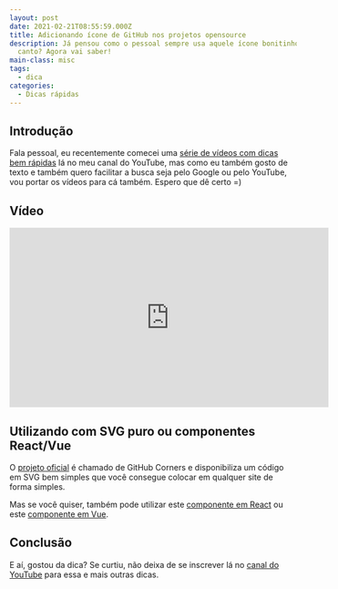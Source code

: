 ```yaml
---
layout: post
date: 2021-02-21T08:55:59.000Z
title: Adicionando ícone de GitHub nos projetos opensource
description: Já pensou como o pessoal sempre usa aquele ícone bonitinho no
  canto? Agora vai saber!
main-class: misc
tags:
  - dica
categories:
  - Dicas rápidas
---
```

## Introdução

Fala pessoal, eu recentemente comecei uma [série de vídeos com dicas bem rápidas](https://www.youtube.com/watch?v=1dNNL95BsJE&list=PLlAbYrWSYTiOviR_zL01FMa-kWEMDIjeO) lá no meu canal do YouTube, mas como eu também gosto de texto e também quero facilitar a busca seja pelo Google ou pelo YouTube, vou portar os vídeos para cá também. Espero que dê certo =)

## Vídeo

<iframe width="560" height="315" src="https://www.youtube.com/embed/H5XBjyoU1E0" frameborder="0" allow="accelerometer; autoplay; clipboard-write; encrypted-media; gyroscope; picture-in-picture" allowfullscreen></iframe>

## Utilizando com SVG puro ou componentes React/Vue

O [projeto oficial](https://tholman.com/github-corners/) é chamado de GitHub Corners e disponibiliza um código em SVG bem simples que você consegue colocar em qualquer site de forma simples.

Mas se você quiser, também pode utilizar este [componente em React](https://projects.skratchdot.com/react-github-corner/) ou este [componente em Vue](https://gluons.github.io/vue-gh-corners/).

## Conclusão

E aí, gostou da dica? Se curtiu, não deixa de se inscrever lá no [canal do YouTube](https://www.youtube.com/WillianJustenCursos/) para essa e mais outras dicas.
